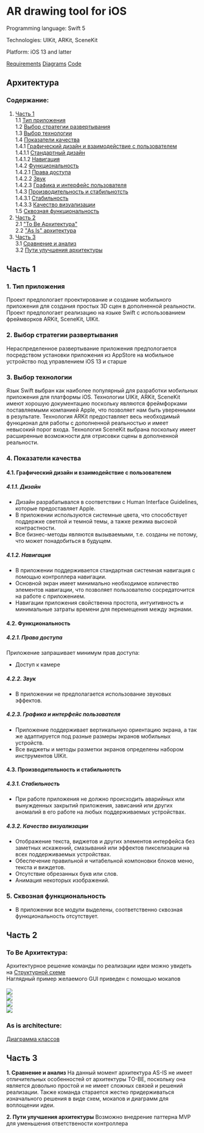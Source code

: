 # AR drawing tool for iOS
Programming language: Swift 5

Technologies: UIKit, ARKit, SceneKit

Platform: iOS 13 and latter

[Requirements](/Documents/Software%20Requirements%20Specification.md)
[Diagrams](/Documents/Diagrams.md)
[Code](/Code)

## Архитектура
### Содержание:

1. [Часть 1](#part1) <br>
1.1 [Тип приложения](#1) <br>
1.2 [Выбор стратегии развертывания](#2) <br>
1.3 [Выбор технологии](#3) <br>
1.4 [Показатели качества](#4) <br>
1.4.1 [Графический дизайн и взаимодействие с пользователем](#4.1) <br>
1.4.1.1 [Стандартный дизайн](#4.1.1) <br>
1.4.1.2 [Навигация](#4.1.2) <br>
1.4.2 [Функциональность](#4.2) <br>
1.4.2.1 [Права доступа](#4.2.1) <br>
1.4.2.2 [Звук](#4.2.2) <br>
1.4.2.3 [Графика и интерфейс пользователя](#4.2.3) <br>
1.4.3 [Производительность и стабильнотсть](#4.3) <br>
1.4.3.1 [Стабильность](#4.3.1) <br>
1.4.3.3 [Качество визуализации](#4.3.2) <br>
1.5 [Сквозная функциональность](#5) <br>
2. [Часть 2](#part2) <br>
2.1 ["To Be Архитектура"](#to_be) <br>
2.2 ["As Is" архитектура](#as_is) <br>
3. [Часть 3](#part3) <br>
3.1 [Сравнение и анализ](#compare_and_analysis) <br>
3.2 [Пути улучшения архитектуры](#way_upgrade) <br>

## Часть 1 <a name="part1"> </a>

### 1. Тип приложения <a name="1.1"> </a>
Проект предпологает проектирование и создание мобильного приложения для создания простых 3D сцен в дополненной реальности. Проект предпологает реализацию на языке Swift с использованием фреймворков ARKit, SceneKit, UIKit.

### 2. Выбор стратегии развертывания <a name="1.2"> </a>
Нераспределенное развертывание приложения предпологается посредством установки приложения из AppStore на мобильное устройство под управлением iOS 13 и старше

### 3. Выбор технологии <a name="1.3"> </a>
Язык Swift выбран как наиболее популярный для разработки мобильных приложения для платформы iOS.
Технологии UIKit, ARKit, SceneKit имеют хорошую документацию поскольку являются фреймфорками поставляемыми компанией Apple, что позволяет нам быть уверенными в результате.
Технология ARKit предоставляет весь необходимый функционал для работы с дополненной реальностью и имеет невысокий порог входа.
Технология SceneKit выбрана поскольку имеет расширенные возможности для отрисовки сцены в дополненной реальности.

### 4. Показатели качества <a name="4"></a>
#### 4.1. Графический дизайн и взаимодействие с пользователем <a name="4.1"></a>
##### 4.1.1. Дизайн <a name="4.1.1"></a>
* Дизайн разрабатывался в соответствии с Human Interface Guidelines, которые предоставляет Apple.
* В приложении используются системные цвета, что способствует поддержке светлой и темной темы, а тажке режима высокой контрастности.
* Все бизнес-методы являются вызываемыми, т.е. созданы не потому, что может понадобиться в будущем.
##### 4.1.2. Навигация <a name="4.1.2"></a>
* В приложении поддерживается стандартная системная навигация с помощью контроллера навигации.
* Основной экран имеет минимально необходимое количество элементов навигации, что позволяет пользователю сосредаточится на работе с приложением.
* Навигации приложения свойственна простота, интуитивность и минимальные затраты времени для перемещения между экрнами.
#### 4.2. Функциональность <a name="4.2"></a>
##### 4.2.1. Права доступа <a name="4.2.1"></a>
Приложение запрашивает минимум прав доступа:
* Доступ к камере
##### 4.2.2. Звук <a name="4.2.3"></a>
* В приложении не предполагается использование звуковых эффектов.
##### 4.2.3. Графика и интерфейс пользователя <a name="4.2.4"></a>
* Приложение поддерживает вертикальную ориентацию экрана, а так же адаптируется под разные размеры экранов мобильных устройств.
* Все виджеты и методы разметки экранов определены набором инструментов UIKit.
#### 4.3. Производительность и стабильнотсть <a name="4.3"></a>
##### 4.3.1. Стабильность <a name="4.3.1"></a>
* При работе приложения не должно происходить аварийных или вынужденных закрытий приложения, зависаний или других аномалий в его работе на любых поддерживаемых устройствах.
##### 4.3.2. Качество визуализации <a name="4.3.3"></a>
* Отображение текста, виджетов и других элементов интерфейса без заметных искажений, смазываний или эффектов пикселизации на всех поддерживаемых устройствах.
* Обеспечение правильной и читабельной компоновки блоков меню, текста и виждетов.
* Отсутствие обрезанных букв или слов.
* Анимация некоторых изображений.
### 5. Сквозная функциональность <a name="5"></a>
* В приложении все модули выделены, соответственно сквозная функциональность отсутствует.

## Часть 2 <a name="part2"/></a>

### To Be Архитектура: <a name="to_be"></a>
Архитектурное решение команды по реализации идеи можно увидеть на [Структурной схеме](/Images/Diagrams/Structure.png) <br>
Наглядный пример желаемого GUI приведен с помощью мокапов<br><br>
![](/Images/Mockups/MainScreenWithoutObject.png) <br>
![](/Images/Mockups/ShapePicker.png) <br>
![](/Images/Mockups/ColorPicker.png) <br>
![](/Images/Mockups/AR%20Drawing%20mockup1%20entity.png) <br>
### As is architecture:<a name="as_is"/></a>
[Диаграмма классов](/Images/Diagrams/ClassDiagram.png) <br>

## Часть 3 <a name="part3"/></a>


**1. Сравнение и анализ** <a name="compare_and_analysis"/></a>
На данный момент архитектура AS-IS не имеет отличительных особенностей от архитектуры TO-BE, поскольку она является довольно простой и не имеет сложных связей и решений реализации. Также команда старается жестко придерживаться изначального решения в виде схем, мокапов и диаграмм для воплощении идеи.

**2. Пути улучшения архитектуры** <a name="way_upgrade"/></a>
Возможно внедрение паттерна MVP для уменьшения ответствености контроллера
